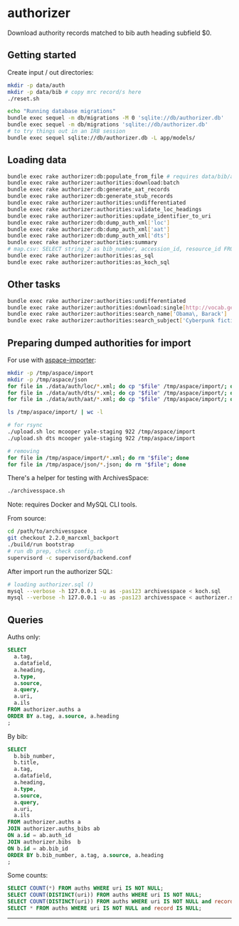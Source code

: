 # authorizer

Download authority records matched to bib auth heading subfield $0.

## Getting started

Create input / out directories:

```bash
mkdir -p data/auth
mkdir -p data/bib # copy mrc record/s here
./reset.sh

echo "Running database migrations"
bundle exec sequel -m db/migrations -M 0 'sqlite://db/authorizer.db'
bundle exec sequel -m db/migrations 'sqlite://db/authorizer.db'
# to try things out in an IRB session
bundle exec sequel sqlite://db/authorizer.db -L app/models/
```

## Loading data

```bash
bundle exec rake authorizer:db:populate_from_file # requires data/bib/authorizer.mrc
bundle exec rake authorizer:authorities:download:batch
bundle exec rake authorizer:db:generate_aat_records
bundle exec rake authorizer:db:generate_stub_records
bundle exec rake authorizer:authorities:undifferentiated
bundle exec rake authorizer:authorities:validate_loc_headings
bundle exec rake authorizer:authorities:update_identifier_to_uri
bundle exec rake authorizer:db:dump_auth_xml['loc']
bundle exec rake authorizer:db:dump_auth_xml['aat']
bundle exec rake authorizer:db:dump_auth_xml['dts']
bundle exec rake authorizer:authorities:summary
# map.csv: SELECT string_2 as bib_number, accession_id, resource_id FROM user_defined WHERE string_2 IS NOT NULL;
bundle exec rake authorizer:authorities:as_sql
bundle exec rake authorizer:authorities:as_koch_sql
```

## Other tasks

```bash
bundle exec rake authorizer:authorities:undifferentiated
bundle exec rake authorizer:authorities:download:single[http://vocab.getty.edu/aat/300028689,AAT] | xmllint --format -
bundle exec rake authorizer:authorities:search_name['Obama\, Barack']
bundle exec rake authorizer:authorities:search_subject['Cyberpunk fiction']
```

## Preparing dumped authorities for import

For use with [aspace-importer](https://github.com/lyrasis/aspace-importer.git):

```bash
mkdir -p /tmp/aspace/import
mkdir -p /tmp/aspace/json
for file in ./data/auth/loc/*.xml; do cp "$file" /tmp/aspace/import/; done
for file in ./data/auth/dts/*.xml; do cp "$file" /tmp/aspace/import/; done
for file in ./data/auth/aat/*.xml; do cp "$file" /tmp/aspace/import/; done

ls /tmp/aspace/import/ | wc -l

# for rsync
./upload.sh loc mcooper yale-staging 922 /tmp/aspace/import
./upload.sh dts mcooper yale-staging 922 /tmp/aspace/import

# removing
for file in /tmp/aspace/import/*.xml; do rm "$file"; done
for file in /tmp/aspace/json/*.json; do rm "$file"; done
```

There's a helper for testing with ArchivesSpace:

```bash
./archivesspace.sh
```

Note: requires Docker and MySQL CLI tools.

From source:

```bash
cd /path/to/archivesspace
git checkout 2.2.0_marcxml_backport
./build/run bootstrap
# run db prep, check config.rb
supervisord -c supervisord/backend.conf
```

After import run the authorizer SQL:

```bash
# loading authorizer.sql ()
mysql --verbose -h 127.0.0.1 -u as -pas123 archivesspace < koch.sql
mysql --verbose -h 127.0.0.1 -u as -pas123 archivesspace < authorizer.sql
```

## Queries

Auths only:

```sql
SELECT
  a.tag,
  a.datafield,
  a.heading,
  a.type,
  a.source,
  a.query,
  a.uri,
  a.ils
FROM authorizer.auths a
ORDER BY a.tag, a.source, a.heading
;
```

By bib:

```sql
SELECT
  b.bib_number,
  b.title,
  a.tag,
  a.datafield,
  a.heading,
  a.type,
  a.source,
  a.query,
  a.uri,
  a.ils
FROM authorizer.auths a
JOIN authorizer.auths_bibs ab
ON a.id = ab.auth_id
JOIN authorizer.bibs  b
ON b.id = ab.bib_id
ORDER BY b.bib_number, a.tag, a.source, a.heading
;
```

Some counts:

```sql
SELECT COUNT(*) FROM auths WHERE uri IS NOT NULL;
SELECT COUNT(DISTINCT(uri)) FROM auths WHERE uri IS NOT NULL;
SELECT COUNT(DISTINCT(uri)) FROM auths WHERE uri IS NOT NULL and record IS NOT NULL;
SELECT * FROM auths WHERE uri IS NOT NULL and record IS NULL;
```

---
